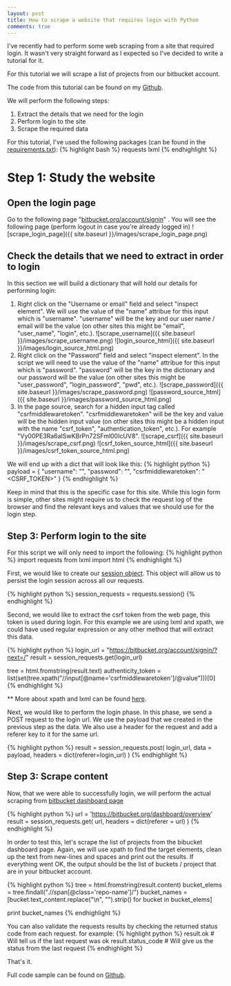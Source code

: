 ```yaml
---
layout: post
title: How to scrape a website that requires login with Python
comments: true
---
```


I've recently had to perform some web scraping from a site that required login.
It wasn't very straight forward as I expected so I've decided to write a tutorial for it.

For this tutorial we will scrape a list of projects from our bitbucket account.

The code from this tutorial can be found on my [Github](https://github.com/kazuar/login_scraper_example).

We will perform the following steps:

1. Extract the details that we need for the login
2. Perform login to the site
3. Scrape the required data

For this tutorial, I've used the following packages (can be found in the [requirements.txt](https://github.com/kazuar/login_scraper_example/blob/master/requirements.txt)):
{% highlight bash %}
requests
lxml
{% endhighlight %}

# Step 1: Study the website
## Open the login page
Go to the following page "[bitbucket.org/account/signin](https://bitbucket.org/account/signin/?next=/)" .
You will see the following page (perform logout in case you're already logged in) 
![scrape_login_page]({{ site.baseurl }}/images/scrape_login_page.png)

## Check the details that we need to extract in order to login

In this section we will build a dictionary that will hold our details for performing login:

1. Right click on the "Username or email" field and select "inspect element". We will use the value of the "name" attribue for this input which is "username". "username" will be the key and our user name / email will be the value (on other sites this might be "email", "user_name", "login", etc.).
![scrape_username]({{ site.baseurl }}/images/scrape_username.png)
![login_source_html]({{ site.baseurl }}/images/login_source_html.png)
2. Right click on the "Password" field and select "inspect element". In the script we will need to use the value of the "name" attribue for this input which is "password". "password" will be the key in the dictionary and our password will be the value (on other sites this might be "user_password", "login_password", "pwd", etc.).
![scrape_password]({{ site.baseurl }}/images/scrape_password.png)
![password_source_html]({{ site.baseurl }}/images/password_source_html.png)
3. In the page source, search for a hidden input tag called "csrfmiddlewaretoken". "csrfmiddlewaretoken" will be the key and value will be the hidden input value (on other sites this might be a hidden input with the name "csrf_token", "authentication_token", etc.). For example "Vy00PE3Ra6aISwKBrPn72SFml00IcUV8".
![scrape_csrf]({{ site.baseurl }}/images/scrape_csrf.png)
![csrf_token_source_html]({{ site.baseurl }}/images/csrf_token_source_html.png)

We will end up with a dict that will look like this:
{% highlight python %}
payload = {
	"username": "<USER NAME>", 
	"password": "<PASSWORD>", 
	"csrfmiddlewaretoken": "<CSRF_TOKEN>"
}
{% endhighlight %}

Keep in mind that this is the specific case for this site. While this login form is simple, other sites might require us to check the request log of the browser and find the relevant keys and values that we should use for the login step.

## Step 3: Perform login to the site

For this script we will only need to import the following:
{% highlight python %}
import requests
from lxml import html
{% endhighlight %}

First, we would like to create our [session object](http://docs.python-requests.org/en/latest/user/advanced/). This object will allow us to persist the login session across all our requests.

{% highlight python %}
session_requests = requests.session()
{% endhighlight %}

Second, we would like to extract the csrf token from the web page, this token is used during login.
For this example we are using lxml and xpath, we could have used regular expression or any other method that will extract this data.

{% highlight python %}
login_url = "https://bitbucket.org/account/signin/?next=/"
result = session_requests.get(login_url)

tree = html.fromstring(result.text)
authenticity_token = list(set(tree.xpath("//input[@name='csrfmiddlewaretoken']/@value")))[0]
{% endhighlight %}

** More about xpath and lxml can be found [here](http://lxml.de/xpathxslt.html).

Next, we would like to perform the login phase.
In this phase, we send a POST request to the login url. 
We use the payload that we created in the previous step as the data.
We also use a header for the request and add a referer key to it for the same url.

{% highlight python %}
result = session_requests.post(
	login_url, 
	data = payload, 
	headers = dict(referer=login_url)
)
{% endhighlight %}

## Step 3: Scrape content

Now, that we were able to successfully login, we will perform the actual scraping from [bitbucket dashboard page](https://bitbucket.org/dashboard/overview)

{% highlight python %}
url = 'https://bitbucket.org/dashboard/overview'
result = session_requests.get(
	url, 
	headers = dict(referer = url)
)
{% endhighlight %}

In order to test this, let's scrape the list of projects from the bibucket dashboard page.
Again, we will use xpath to find the target elements, clean up the text from new-lines and spaces and print out the results. If everything went OK, the output should be the list of buckets / project that are in your bitbucket account.

{% highlight python %}
tree = html.fromstring(result.content)
bucket_elems = tree.findall(".//span[@class='repo-name']/")
bucket_names = [bucket.text_content.replace("\n", "").strip() for bucket in bucket_elems]

print bucket_names
{% endhighlight %}

You can also validate the requests results by checking the returned status code from each request.
for example:
{% highlight python %}
result.ok # Will tell us if the last request was ok
result.status_code # Will give us the status from the last request
{% endhighlight %}

That's it.

Full code sample can be found on [Github](https://github.com/kazuar/login_scraper_example).

